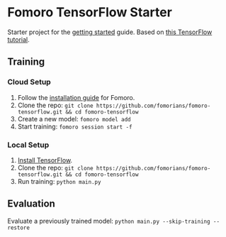 Fomoro TensorFlow Starter
===

Starter project for the [getting started](https://fomoro.gitbooks.io/guide/content/getting_started.html) guide. Based on [this TensorFlow tutorial](https://www.tensorflow.org/versions/master/tutorials/mnist/pros/index.html#build-a-multilayer-convolutional-network).

## Training

### Cloud Setup

1. Follow the [installation guide](https://fomoro.gitbooks.io/guide/content/installation.html) for Fomoro.
2. Clone the repo: `git clone https://github.com/fomorians/fomoro-tensorflow.git && cd fomoro-tensorflow`
3. Create a new model: `fomoro model add`
4. Start training: `fomoro session start -f`

### Local Setup

1. [Install TensorFlow](https://www.tensorflow.org/versions/r0.7/get_started/os_setup.html#pip-installation).
2. Clone the repo: `git clone https://github.com/fomorians/fomoro-tensorflow.git && cd fomoro-tensorflow`
3. Run training: `python main.py`

## Evaluation

Evaluate a previously trained model: `python main.py --skip-training --restore`
